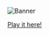 ![Banner](https://img.itch.zone/aW1nLzc3MDU5OTIucG5n/original/G4Qoca.png)

[Play it here!](https://nyqbgcd.itch.io/winterfrost)
